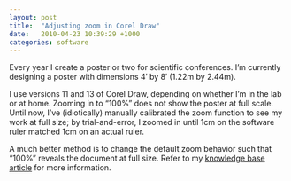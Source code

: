 ```yaml
---
layout: post
title:  "Adjusting zoom in Corel Draw"
date:   2010-04-23 10:39:29 +1000
categories: software
---
```


Every year I create a poster or two for scientific conferences. I’m currently designing a poster with dimensions 4′ by 8′ (1.22m by 2.44m).

I use versions 11 and 13 of Corel Draw, depending on whether I’m in the lab or at home. Zooming in to “100%” does not show the poster at full scale. Until now, I’ve (idiotically) manually calibrated the zoom function to see my work at full size; by trial-and-error, I zoomed in until 1cm on the software ruler matched 1cm on an actual ruler.

A much better method is to change the default zoom behavior such that “100%” reveals the document at full size. Refer to my [knowledge base article](https://kathrynmarks.com.au/kb/doku.php?id=kb:apps:adjusting_zoom_in_corel_draw) for more information.